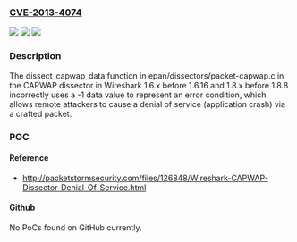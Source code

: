 ### [CVE-2013-4074](https://cve.mitre.org/cgi-bin/cvename.cgi?name=CVE-2013-4074)
![](https://img.shields.io/static/v1?label=Product&message=n%2Fa&color=blue)
![](https://img.shields.io/static/v1?label=Version&message=n%2Fa&color=blue)
![](https://img.shields.io/static/v1?label=Vulnerability&message=n%2Fa&color=brighgreen)

### Description

The dissect_capwap_data function in epan/dissectors/packet-capwap.c in the CAPWAP dissector in Wireshark 1.6.x before 1.6.16 and 1.8.x before 1.8.8 incorrectly uses a -1 data value to represent an error condition, which allows remote attackers to cause a denial of service (application crash) via a crafted packet.

### POC

#### Reference
- http://packetstormsecurity.com/files/126848/Wireshark-CAPWAP-Dissector-Denial-Of-Service.html

#### Github
No PoCs found on GitHub currently.

